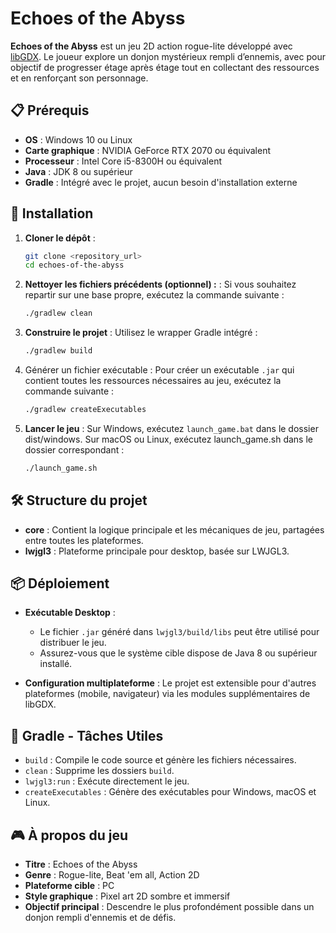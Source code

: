 # Echoes of the Abyss

**Echoes of the Abyss** est un jeu 2D action rogue-lite développé avec [libGDX](https://libgdx.com/). Le joueur explore un donjon mystérieux rempli d’ennemis, avec pour objectif de progresser étage après étage tout en collectant des ressources et en renforçant son personnage.

## 📋 Prérequis

- **OS** : Windows 10 ou Linux  
- **Carte graphique** : NVIDIA GeForce RTX 2070 ou équivalent  
- **Processeur** : Intel Core i5-8300H ou équivalent  
- **Java** : JDK 8 ou supérieur  
- **Gradle** : Intégré avec le projet, aucun besoin d'installation externe  

## 🚀 Installation

1. **Cloner le dépôt** :
   ```bash
   git clone <repository_url>
   cd echoes-of-the-abyss
2. **Nettoyer les fichiers précédents (optionnel) :** :
   Si vous souhaitez repartir sur une base propre, exécutez la commande suivante :
   ```bash
   ./gradlew clean
3. **Construire le projet** :
   Utilisez le wrapper Gradle intégré :
   ```bash
   ./gradlew build
4. Générer un fichier exécutable :
   Pour créer un exécutable `.jar` qui contient toutes les ressources nécessaires au jeu, exécutez la commande suivante :
    ```bash
    ./gradlew createExecutables
 
5. **Lancer le jeu** :
   Sur Windows, exécutez `launch_game.bat` dans le dossier dist/windows.
   Sur macOS ou Linux, exécutez launch_game.sh dans le dossier correspondant : 
    ```bash
   ./launch_game.sh
   
## 🛠️ Structure du projet

- **core** : Contient la logique principale et les mécaniques de jeu, partagées entre toutes les plateformes.
- **lwjgl3** : Plateforme principale pour desktop, basée sur LWJGL3.

## 📦 Déploiement

- **Exécutable Desktop** :
    - Le fichier `.jar` généré dans `lwjgl3/build/libs` peut être utilisé pour distribuer le jeu.
    - Assurez-vous que le système cible dispose de Java 8 ou supérieur installé.

- **Configuration multiplateforme** : Le projet est extensible pour d'autres plateformes (mobile, navigateur) via les modules supplémentaires de libGDX.

## 🧪 Gradle - Tâches Utiles

- `build` : Compile le code source et génère les fichiers nécessaires.
- `clean` : Supprime les dossiers `build`.
- `lwjgl3:run` : Exécute directement le jeu.
- `createExecutables` : Génère des exécutables pour Windows, macOS et Linux.

## 🎮 À propos du jeu

- **Titre** : Echoes of the Abyss
- **Genre** : Rogue-lite, Beat 'em all, Action 2D
- **Plateforme cible** : PC
- **Style graphique** : Pixel art 2D sombre et immersif
- **Objectif principal** : Descendre le plus profondément possible dans un donjon rempli d'ennemis et de défis.  
